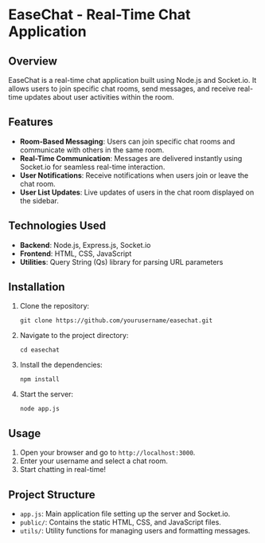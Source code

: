 # EaseChat - Real-Time Chat Application

## Overview

EaseChat is a real-time chat application built using Node.js and Socket.io. It allows users to join specific chat rooms, send messages, and receive real-time updates about user activities within the room.

## Features

- **Room-Based Messaging**: Users can join specific chat rooms and communicate with others in the same room.
- **Real-Time Communication**: Messages are delivered instantly using Socket.io for seamless real-time interaction.
- **User Notifications**: Receive notifications when users join or leave the chat room.
- **User List Updates**: Live updates of users in the chat room displayed on the sidebar.

## Technologies Used

- **Backend**: Node.js, Express.js, Socket.io
- **Frontend**: HTML, CSS, JavaScript
- **Utilities**: Query String (Qs) library for parsing URL parameters

## Installation

1. Clone the repository:
   ```
   git clone https://github.com/yourusername/easechat.git
   ```
2. Navigate to the project directory:
   ```
   cd easechat
   ```
3. Install the dependencies:
   ```
   npm install
   ```
4. Start the server:
   ```
   node app.js
   ```

## Usage

1. Open your browser and go to `http://localhost:3000`.
2. Enter your username and select a chat room.
3. Start chatting in real-time!

## Project Structure

- `app.js`: Main application file setting up the server and Socket.io.
- `public/`: Contains the static HTML, CSS, and JavaScript files.
- `utils/`: Utility functions for managing users and formatting messages.
